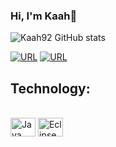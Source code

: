 ### Hi, I'm Kaah👋

![Kaah92 GitHub stats](https://github-readme-stats.vercel.app/api?username=Kaah92&show_icons=true&theme=synthwave)

[![URL](https://img.shields.io/badge/LinkedIn-0077B5?style=for-the-badge&logo=linkedin&logoColor=white)](https://www.linkedin.com/in/karina-almeida-84b157259/)
[![URL](https://img.shields.io/badge/Instagram-E4405F?style=for-the-badge&logo=instagram&logoColor=white)](https://www.instagram.com/ka_almeida92/)
## Technology:
<div style="display: inline_block"><br>
  <img align="center" alt="Java" height="30" width="40" src="https://cdn.jsdelivr.net/gh/devicons/devicon@latest/icons/java/java-original.svg" />
  <img align="center" alt="Eclipse" height="30" width="40" src="https://cdn.jsdelivr.net/gh/devicons/devicon@latest/icons/eclipse/eclipse-original.svg" />
          
</div>  
